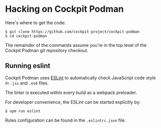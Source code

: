 # Hacking on Cockpit Podman

Here's where to get the code:

    $ git clone https://github.com/cockpit-project/cockpit-podman
    $ cd cockpit-podman

The remainder of the commands assume you're in the top level of the
Cockpit Podman git repository checkout.

## Running eslint

Cockpit Podman uses [ESLint](https://eslint.org/) to automatically check
JavaScript code style in `.jsx` and `.es6` files.

The linter is executed within every build as a webpack preloader.

For developer convenience, the ESLint can be started explicitly by:

    $ npm run eslint

Rules configuration can be found in the `.eslintrc.json` file.
